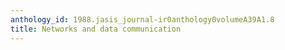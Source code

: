 ```yaml
---
anthology_id: 1988.jasis_journal-ir0anthology0volumeA39A1.8
title: Networks and data communication
---
```

